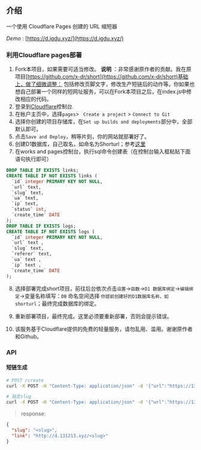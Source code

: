 ## 介绍

一个使用 Cloudflare Pages 创建的 URL 缩短器

*Demo* : [https://d.igdu.xyz/](https://d.igdu.xyz/)



### 利用Cloudflare pages部署


1. Fork本项目，如果需要可适当修改。
    **说明** ：非常感谢原作者的贡献。我在原项目[https://github.com/x-dr/short](https://github.com/x-dr/short)基础上，做了细微调整：
   包括修改页脚文字，修改生产短链后的动作等。你如果也想自己部署一个同样的短网址服务，可以在Fork本项目之后，在index.js中修改相应的代码。
2. 登录到[Cloudflare](https://dash.cloudflare.com/)控制台.
3. 在帐户主页中，选择`pages`> ` Create a project` > `Connect to Git`
4. 选择你创建的项目存储库，在`Set up builds and deployments`部分中，全部默认即可。
5. 点击`Save and Deploy`，稍等片刻，你的网站就部署好了。
6. 创建D1数据库，自己取名，如命名为Shorturl；参考[这里](https://github.com/x-dr/telegraph-Image/blob/main/docs/manage.md)
7. 在works and pages控制台，执行sql命令创建表（在控制台输入框粘贴下面语句执行即可）

```sql
DROP TABLE IF EXISTS links;
CREATE TABLE IF NOT EXISTS links (
  `id` integer PRIMARY KEY NOT NULL,
  `url` text,
  `slug` text,
  `ua` text,
  `ip` text,
  `status` int,
  `create_time` DATE
);
DROP TABLE IF EXISTS logs;
CREATE TABLE IF NOT EXISTS logs (
  `id` integer PRIMARY KEY NOT NULL,
  `url` text ,
  `slug` text,
  `referer` text,
  `ua` text ,
  `ip` text ,
  `create_time` DATE
);

```
8. 选择部署完成short项目，前往后台依次点击`设置`->`函数`->`D1 数据库绑定`->`编辑绑定`->变量名称填写：`DB`   命名空间选择 `你提前创建好的D1数据库名称，如shorturl`；最终完成数据库的绑定。

9. 重新部署项目，最终完成。这里必须要重新部署，否则会提示错误。
    
10. 该服务基于Cloudflare提供的免费的轻量服务，请勿乱用、滥用。谢谢原作者和Github。


### API

#### 短链生成

```bash
# POST /create
curl -X POST -H "Content-Type: application/json" -d '{"url":"https://131213.xyz"}' https://d.131213.xyz/create

# 指定slug
curl -X POST -H "Content-Type: application/json" -d '{"url":"https://131213.xyz","slug":"scxs"}' https://d.131213.xyz/create

```



> response:

```json
{
  "slug": "<slug>",
  "link": "http://d.131213.xyz/<slug>"
}
```



